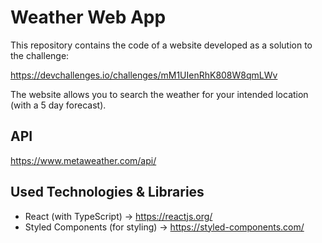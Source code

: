 # Weather Web App

This repository contains the code of a website developed as a solution to the challenge:

https://devchallenges.io/challenges/mM1UIenRhK808W8qmLWv

The website allows you to search the weather for your intended location (with a 5 day forecast).

## API

https://www.metaweather.com/api/

## Used Technologies & Libraries

- React (with TypeScript) -> https://reactjs.org/
- Styled Components (for styling) -> https://styled-components.com/